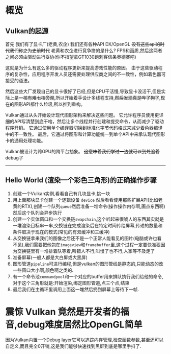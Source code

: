 # 概览

## Vulkan的起源
首先 我们有了显卡厂(老黄,农企)
我们还有各种API DX/OpenGL <del>没有这些api的时代我们称之为史前时代</del>
老黄和农企进行竞争拼的是什么? FPS和画质,然后这两者之间必须由驱动进行妥协(你不指望拿GT1030跑刺客信条奥德赛吧)

这就是为什么有这么多的驱动程序更新来提高游戏性能的原因。 由于这些驱动程序的复杂性，应用程序开发人员还需要处理供应商之间的不一致性，例如着色器可接受的语法。

然后这些大厂发现自己的显卡很好了已经,但是CPU干活慢,导致显卡没活干,但是实际上是<del>一核有难七核旁观</del>,所以开始着手设计多线程支持,<del>然后发现真是哔了狗了</del>,现在的图形API都什么垃圾,所以推到重构。 

Vulkan通过从头开始设计现代图形架构来解决这些问题。 它允许程序员使用更详细的API写清楚到底干啥，然后让多个线程并行创建和提交命令，从而减少了驱动程序开销。 它通过使用单个编译器切换到标准化字节代码格式来减少着色器编译中的不一致性。 最后，它通过将图形和计算功能统一到单个API中来承认现代图形卡的通用处理功能。

Vulkan被设计为跨GPU的跨平台抽象。 <del>这意味着我们学过一边就可以到处追着debug了</del>

---
## Hello World (渲染一个彩色三角形)的正确操作步骤

1. 创建一个Vulkan实例,看看自己有几块显卡,挑一块
2. 用上面那块显卡创建一个逻辑设备 ```device``` 然后看看使用那些扩展API(比如老黄的RTX),创建一个队列```queue```然后准备一堆命令(操作操作内存啊,画点东西啊)然后这个队列会异步执行
3. 创建一个实体窗口和一个交换链```swapchain```,这个听起来很唬人的东西其实就是一堆渲染目标串一串,交换链在完成渲染后在特定时间传给屏幕,传递的数量和条件取决于现在的模式(常见的有双缓冲和三缓冲)
4. 从交换链拿来我们的图像之后还不是一个正常人能看见的图片(电脑或许也看不见),我们需要把他包在```imageview```和```framebuffer```里,这个过程一定要快准狠因为交换链里有一堆排着队等着,叫错人不行,叫慢了也不行,人家等不及走了
5. 准备屏幕(一般人都是大白屏或大黑屏)
6. 图形管道```pipeline```可进行编程,但是vulkan的图形管线是静态的,只能动态的改一些窗口大小啊,颜色啊之类的.
7. 有一个命令池```commandpool```和一个对应的buffer用来排队执行我们给他的命令,对于这个三角形就是:开始渲染,绑定图形管道,点三个点,结束
8. 最后我们在主循环里调用上面这一堆然后扔到屏幕上等待下一帧.

# 震惊 Vulkan 竟然是开发者的福音,debug难度居然比OpenGL简单
因为Vulkan内置一个Debug layer它可以追踪内存管理,检查函数参数,甚至还可以自定义,而且完全0开销,这是我们能够快速找到黑屏到底是哪里手抖了.
